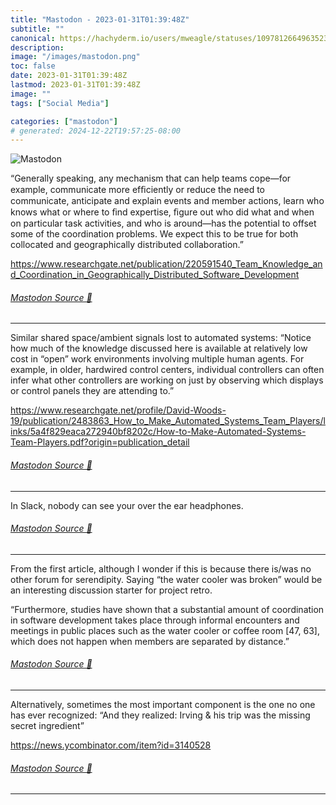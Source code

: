 ```yaml
---
title: "Mastodon - 2023-01-31T01:39:48Z"
subtitle: ""
canonical: https://hachyderm.io/users/mweagle/statuses/109781266496352368
description:
image: "/images/mastodon.png"
toc: false
date: 2023-01-31T01:39:48Z
lastmod: 2023-01-31T01:39:48Z
image: ""
tags: ["Social Media"]

categories: ["mastodon"]
# generated: 2024-12-22T19:57:25-08:00
---
```

![Mastodon](/images/mastodon.png)

<p>“Generally speaking, any mechanism that can help teams cope—for example, communicate more efﬁciently or reduce the need to communicate, anticipate and explain events and member actions, learn who knows what or where to ﬁnd expertise, ﬁgure out who did what and when on particular task activities, and who is around—has the potential to offset some of the coordination problems. We expect this to be true for both collocated and geographically distributed collaboration.”</p><p><a href="https://www.researchgate.net/publication/220591540_Team_Knowledge_and_Coordination_in_Geographically_Distributed_Software_Development" target="_blank" rel="nofollow noopener noreferrer" translate="no"><span class="invisible">https://www.</span><span class="ellipsis">researchgate.net/publication/2</span><span class="invisible">20591540_Team_Knowledge_and_Coordination_in_Geographically_Distributed_Software_Development</span></a></p>


###### [Mastodon Source 🐘](https://hachyderm.io/@mweagle/109781266496352368)

___

<p>Similar shared space/ambient signals lost to automated systems: “Notice how much of the knowledge discussed here is available at relatively low cost in “open” work environments involving multiple human agents. For example, in older, hardwired control centers, individual controllers can often infer what other controllers are working on just by observing which displays or control panels they are attending to.”</p><p><a href="https://www.researchgate.net/profile/David-Woods-19/publication/2483863_How_to_Make_Automated_Systems_Team_Players/links/5a4f829eaca272940bf8202c/How-to-Make-Automated-Systems-Team-Players.pdf?origin=publication_detail" target="_blank" rel="nofollow noopener noreferrer" translate="no"><span class="invisible">https://www.</span><span class="ellipsis">researchgate.net/profile/David</span><span class="invisible">-Woods-19/publication/2483863_How_to_Make_Automated_Systems_Team_Players/links/5a4f829eaca272940bf8202c/How-to-Make-Automated-Systems-Team-Players.pdf?origin=publication_detail</span></a></p>


###### [Mastodon Source 🐘](https://hachyderm.io/@mweagle/109781281219571915)

___

<p>In Slack, nobody can see your over the ear headphones.</p>


###### [Mastodon Source 🐘](https://hachyderm.io/@mweagle/109781292978053969)

___

<p>From the first article, although I wonder if this is because there is/was no other forum for serendipity. Saying “the water cooler was broken” would be an interesting discussion starter for project retro. </p><p>“Furthermore, studies have shown that a substantial amount of coordination in software development takes place through informal encounters and meetings in public places such as the water cooler or coffee room [47, 63], which does not happen when members are separated by distance.”</p>


###### [Mastodon Source 🐘](https://hachyderm.io/@mweagle/109781322486128756)

___

<p>Alternatively, sometimes the most important component is the one no one has ever recognized: “And they realized: Irving &amp; his trip was the missing secret ingredient”</p><p><a href="https://news.ycombinator.com/item?id=3140528" target="_blank" rel="nofollow noopener noreferrer" translate="no"><span class="invisible">https://</span><span class="ellipsis">news.ycombinator.com/item?id=3</span><span class="invisible">140528</span></a></p>


###### [Mastodon Source 🐘](https://hachyderm.io/@mweagle/109781331861162876)

___
